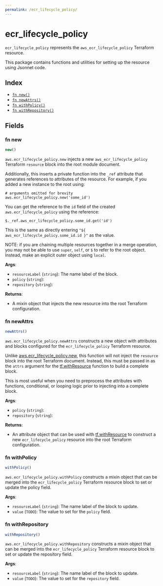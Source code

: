 ```yaml
---
permalink: /ecr_lifecycle_policy/
---
```


# ecr_lifecycle_policy

`ecr_lifecycle_policy` represents the `aws_ecr_lifecycle_policy` Terraform resource.



This package contains functions and utilities for setting up the resource using Jsonnet code.


## Index

* [`fn new()`](#fn-new)
* [`fn newAttrs()`](#fn-newattrs)
* [`fn withPolicy()`](#fn-withpolicy)
* [`fn withRepository()`](#fn-withrepository)

## Fields

### fn new

```ts
new()
```


`aws.ecr_lifecycle_policy.new` injects a new `aws_ecr_lifecycle_policy` Terraform `resource`
block into the root module document.

Additionally, this inserts a private function into the `_ref` attribute that generates references to attributes of the
resource. For example, if you added a new instance to the root using:

    # arguments omitted for brevity
    aws.ecr_lifecycle_policy.new('some_id')

You can get the reference to the `id` field of the created `aws.ecr_lifecycle_policy` using the reference:

    $._ref.aws_ecr_lifecycle_policy.some_id.get('id')

This is the same as directly entering `"${ aws_ecr_lifecycle_policy.some_id.id }"` as the value.

NOTE: if you are chaining multiple resources together in a merge operation, you may not be able to use `super`, `self`,
or `$` to refer to the root object. Instead, make an explicit outer object using `local`.

**Args**:
  - `resourceLabel` (`string`): The name label of the block.
  - `policy` (`string`): 
  - `repository` (`string`): 

**Returns**:
- A mixin object that injects the new resource into the root Terraform configuration.


### fn newAttrs

```ts
newAttrs()
```


`aws.ecr_lifecycle_policy.newAttrs` constructs a new object with attributes and blocks configured for the `ecr_lifecycle_policy`
Terraform resource.

Unlike [aws.ecr_lifecycle_policy.new](#fn-ecrlifecyclepolicynew), this function will not inject the `resource`
block into the root Terraform document. Instead, this must be passed in as the `attrs` argument for the
[tf.withResource](https://github.com/tf-libsonnet/core/tree/main/docs#fn-withresource) function to build a complete block.

This is most useful when you need to preprocess the attributes with functions, conditional, or looping logic prior to
injecting into a complete block.

**Args**:
  - `policy` (`string`): 
  - `repository` (`string`): 

**Returns**:
  - An attribute object that can be used with [tf.withResource](https://github.com/tf-libsonnet/core/tree/main/docs#fn-withresource) to construct a new `ecr_lifecycle_policy` resource into the root Terraform configuration.


### fn withPolicy

```ts
withPolicy()
```

`aws.ecr_lifecycle_policy.withPolicy` constructs a mixin object that can be merged into the `ecr_lifecycle_policy`
Terraform resource block to set or update the policy field.



**Args**:
  - `resourceLabel` (`string`): The name label of the block to update.
  - `value` (`TODO`): The value to set for the `policy` field.


### fn withRepository

```ts
withRepository()
```

`aws.ecr_lifecycle_policy.withRepository` constructs a mixin object that can be merged into the `ecr_lifecycle_policy`
Terraform resource block to set or update the repository field.



**Args**:
  - `resourceLabel` (`string`): The name label of the block to update.
  - `value` (`TODO`): The value to set for the `repository` field.
